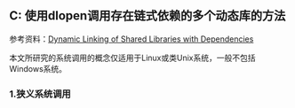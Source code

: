 ## C: 使用dlopen调用存在链式依赖的多个动态库的方法

参考资料：[Dynamic Linking of Shared Libraries with Dependencies](https://stackoverflow.com/questions/26619897/dynamic-linking-of-shared-libraries-with-dependencies)

本文所研究的系统调用的概念仅适用于Linux或类Unix系统，一般不包括Windows系统。

### 1.狭义系统调用
